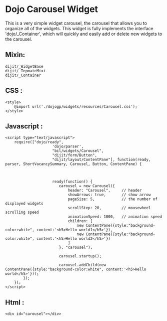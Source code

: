 Dojo Carousel Widget
=============
This is a very simple widget carousel, the carousel that allows you to organize all of the widgets. This widget is fully implements the interface 'dojo/_Container', which will quickly and easily add or delete new widgets to the carousel.

Mixin: 
-------------
	
	dijit/_WidgetBase
	dijit/_TepmateMixi	
	dijit/_Container


CSS :
-------------

    <style>
		@import url('./dojogp/widgets/resources/Carousel.css');
	</style>

Javascript :
-------------

	<script type="text/javascript">
		require(["dojo/ready",
				         'dojo/parser',
				         "bil/widgets/Carousel",
				         "dijit/form/Button",
				         "dijit/layout/ContentPane"], function(ready, parser, ShortVacancySummary, Carousel, Button, ContentPane) {
				         
				        
				         
				         ready(function() {
				            carousel = new Carousel({
				                header: "Carousel",		// header 
				                showArrows: true, 		// show arrow
				                pageSize: 5,    		// the number of displayed widgets
				                scrollStep: 20, 		// mousewheel scrolling speed
				                animationSpeed: 1000, 	// animation speed
				                children: [
				                    new ContentPane({style:"background-color:white", content:'<h5>Hello world1</h5>'}),
									new ContentPane({style:"background-color:white", content:'<h5>Hello world2</h5>'})
				                ]
				            }, "carousel");
				            
							carousel.startup();

							carousel.addChild(new ContentPane({style:"background-color:white", content:'<h5>Hello world</h5>'}));
			});
		});
 	</script>

 
Html :
------------
	
	<div id="carousel"></div>
